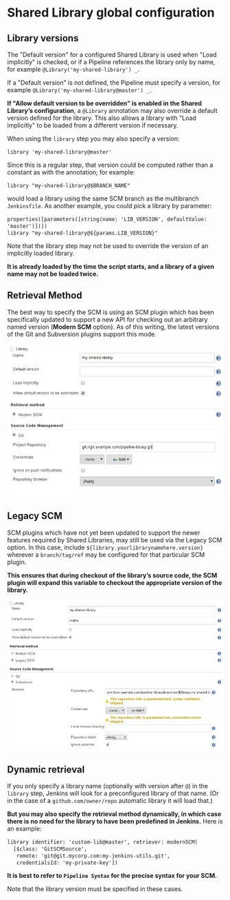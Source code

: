 # Shared Library global configuration

## Library versions

The "Default version" for a configured Shared Library is used when "Load implicitly" is checked, or if a Pipeline references the library only by name, for example `@Library('my-shared-library') _`. 

If a "Default version" is not defined, the Pipeline must specify a version, for example `@Library('my-shared-library@master') _`.


**If "Allow default version to be overridden" is enabled in the Shared Library’s configuration**, a `@Library` annotation may also override a default version defined for the library. This also allows a library with "Load implicitly" to be loaded from a different version if necessary.

When using the `library` step you may also specify a version:

```
library 'my-shared-library@master'
```

Since this is a regular step, that version could be computed rather than a constant as with the annotation; for example:

```
library "my-shared-library@$BRANCH_NAME"
```

would load a library using the same SCM branch as the multibranch `Jenkinsfile`. As another example, you could pick a library by parameter:

```
properties([parameters([string(name: 'LIB_VERSION', defaultValue: 'master')])])
library "my-shared-library@${params.LIB_VERSION}"
```

Note that the library step may not be used to override the version of an implicitly loaded library. 

**It is already loaded by the time the script starts, and a library of a given name may not be loaded twice.**


## Retrieval Method

The best way to specify the SCM is using an SCM plugin which has been specifically updated to support a new API for checking out an arbitrary named version (**Modern SCM** option). As of this writing, the latest versions of the Git and Subversion plugins support this mode.


![Alt Image Text](images/21_1.png "Headline image")


## Legacy SCM

SCM plugins which have not yet been updated to support the newer features required by Shared Libraries, may still be used via the Legacy SCM option. In this case, include `${library.yourlibrarynamehere.version}` wherever a `branch/tag/ref` may be configured for that particular SCM plugin. 

**This ensures that during checkout of the library’s source code, the SCM plugin will expand this variable to checkout the appropriate version of the library.**

![Alt Image Text](images/21_2.png "Headline image")


## Dynamic retrieval

If you only specify a library name (optionally with version after `@`) in the `library` step, Jenkins will look for a preconfigured library of that name. (Or in the case of a `github.com/owner/repo` automatic library it will load that.)

**But you may also specify the retrieval method dynamically, in which case there is no need for the library to have been predefined in Jenkins.** Here is an example:

```
library identifier: 'custom-lib@master', retriever: modernSCM(
  [$class: 'GitSCMSource',
   remote: 'git@git.mycorp.com:my-jenkins-utils.git',
   credentialsId: 'my-private-key'])
```
**It is best to refer to `Pipeline Syntax` for the precise syntax for your SCM.**

Note that the library version must be specified in these cases.

